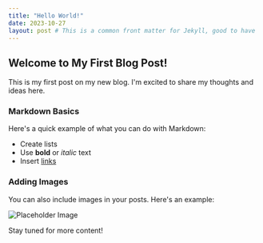 ```yaml
---
title: "Hello World!"
date: 2023-10-27
layout: post # This is a common front matter for Jekyll, good to have
---
```


## Welcome to My First Blog Post!

This is my first post on my new blog. I'm excited to share my thoughts and ideas here.

### Markdown Basics

Here's a quick example of what you can do with Markdown:

*   Create lists
*   Use **bold** or *italic* text
*   Insert [links](https://www.markdownguide.org)

### Adding Images

You can also include images in your posts. Here's an example:

![Placeholder Image](../assets/placeholder.png)

Stay tuned for more content!
